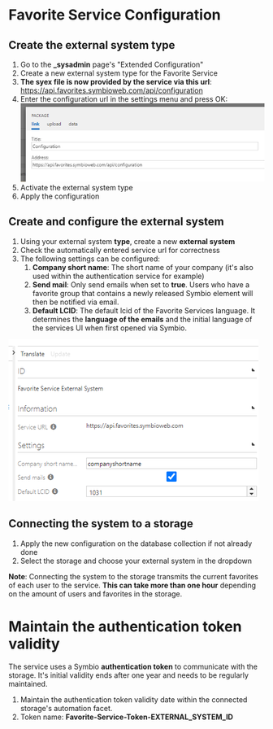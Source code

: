 # Favorite Service Configuration


## Create the external system type

1. Go to the **_sysadmin** page's "Extended Configuration"
2. Create a new external system type for the Favorite Service 
3. **The syex file is now provided by the service via this url**: https://api.favorites.symbioweb.com/api/configuration 
4. Enter the configuration url in the settings menu and press OK: 
![system-type-settings](media/favorite-service-system-type.png)
5. Activate the external system type
6. Apply the configuration 

## Create and configure the external system

1. Using your external system **type**, create a new **external system**
2. Check the automatically entered service url for correctness 
3. The following settings can be configured:
   1. **Company short name**: The short name of your company (it's also used within the authentication service for example) 
   2. **Send mail**: Only send emails when set to **true**. Users who have a favorite group that contains a newly released Symbio element will then be notified via email.
   3. **Default LCID**: The default lcid of the Favorite Services language. It determines the **language of the emails** and the initial language of the services UI when first opened via Symbio.

![system-configuration](media/favorite-service-system-configuration.png)


## Connecting the system to a storage

1. Apply the new configuration on the database collection if not already done
2. Select the storage and choose your external system in the dropdown


**Note**: Connecting the system to the storage transmits the current favorites of each user to the service. **This can take more than one hour** depending on the amount of users and favorites in the storage.

# Maintain the authentication token validity 

The service uses a Symbio **authentication token** to communicate with the storage. It's initial validity ends after one year and needs to be regularly maintained.

1. Maintain the authentication token validity date within the connected storage's automation facet. 
2. Token name: **Favorite-Service-Token-EXTERNAL_SYSTEM_ID** 
